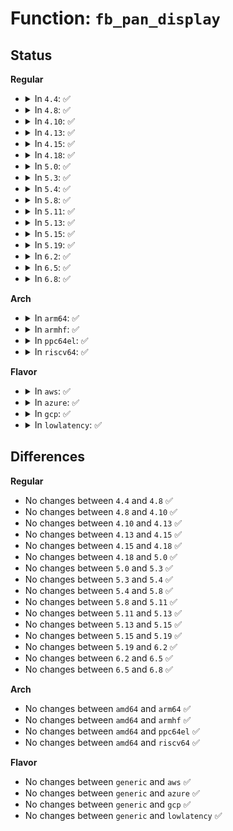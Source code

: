 # Function: <code>fb_pan_display</code>

## Status
<b>Regular</b>
<ul>
<li>
<details>
<summary>In <code>4.4</code>: ✅</summary>

```c
int fb_pan_display(struct fb_info *info, struct fb_var_screeninfo *var);
```

**Collision:** Unique Global

**Inline:** No

**Transformation:** False

**Instances:**

```
In drivers/video/fbdev/core/fbmem.c (ffffffff8146c0c0)
Location: drivers/video/fbdev/core/fbmem.c:884
Inline: False
Direct callers:
  - drivers/video/console/bitblit.c:bit_update_start
  - drivers/video/console/tileblit.c:tile_update_start
  - drivers/video/console/fbcon_cw.c:cw_update_start
  - drivers/video/console/fbcon_ud.c:ud_update_start
  - drivers/video/console/fbcon_ccw.c:ccw_update_start
  - drivers/video/fbdev/core/fbmem.c:fb_set_var
  - drivers/video/fbdev/core/fbmem.c:do_fb_ioctl
  - drivers/video/fbdev/core/fbsysfs.c:store_pan
```
**Symbols:**

```
ffffffff8146c0c0-ffffffff8146c217: fb_pan_display (STB_GLOBAL)
```
</details>
</li>
<li>
<details>
<summary>In <code>4.8</code>: ✅</summary>

```c
int fb_pan_display(struct fb_info *info, struct fb_var_screeninfo *var);
```

**Collision:** Unique Global

**Inline:** No

**Transformation:** False

**Instances:**

```
In drivers/video/fbdev/core/fbmem.c (ffffffff814ba410)
Location: drivers/video/fbdev/core/fbmem.c:884
Inline: False
Direct callers:
  - drivers/video/console/bitblit.c:bit_update_start
  - drivers/video/console/tileblit.c:tile_update_start
  - drivers/video/console/fbcon_cw.c:cw_update_start
  - drivers/video/console/fbcon_ud.c:ud_update_start
  - drivers/video/console/fbcon_ccw.c:ccw_update_start
  - drivers/video/fbdev/core/fbmem.c:do_fb_ioctl
  - drivers/video/fbdev/core/fbmem.c:fb_set_var
  - drivers/video/fbdev/core/fbsysfs.c:store_pan
```
**Symbols:**

```
ffffffff814ba410-ffffffff814ba567: fb_pan_display (STB_GLOBAL)
```
</details>
</li>
<li>
<details>
<summary>In <code>4.10</code>: ✅</summary>

```c
int fb_pan_display(struct fb_info *info, struct fb_var_screeninfo *var);
```

**Collision:** Unique Global

**Inline:** No

**Transformation:** False

**Instances:**

```
In drivers/video/fbdev/core/fbmem.c (ffffffff814dc410)
Location: drivers/video/fbdev/core/fbmem.c:884
Inline: False
Direct callers:
  - drivers/video/console/bitblit.c:bit_update_start
  - drivers/video/console/tileblit.c:tile_update_start
  - drivers/video/console/fbcon_cw.c:cw_update_start
  - drivers/video/console/fbcon_ud.c:ud_update_start
  - drivers/video/console/fbcon_ccw.c:ccw_update_start
  - drivers/video/fbdev/core/fbmem.c:do_fb_ioctl
  - drivers/video/fbdev/core/fbmem.c:fb_set_var
  - drivers/video/fbdev/core/fbsysfs.c:store_pan
```
**Symbols:**

```
ffffffff814dc410-ffffffff814dc567: fb_pan_display (STB_GLOBAL)
```
</details>
</li>
<li>
<details>
<summary>In <code>4.13</code>: ✅</summary>

```c
int fb_pan_display(struct fb_info *info, struct fb_var_screeninfo *var);
```

**Collision:** Unique Global

**Inline:** No

**Transformation:** False

**Instances:**

```
In drivers/video/fbdev/core/fbmem.c (ffffffff814e7fd0)
Location: drivers/video/fbdev/core/fbmem.c:884
Inline: False
Direct callers:
  - drivers/video/console/bitblit.c:bit_update_start
  - drivers/video/console/tileblit.c:tile_update_start
  - drivers/video/console/fbcon_cw.c:cw_update_start
  - drivers/video/console/fbcon_ud.c:ud_update_start
  - drivers/video/console/fbcon_ccw.c:ccw_update_start
  - drivers/video/fbdev/core/fbmem.c:do_fb_ioctl
  - drivers/video/fbdev/core/fbmem.c:fb_set_var
  - drivers/video/fbdev/core/fbsysfs.c:store_pan
```
**Symbols:**

```
ffffffff814e7fd0-ffffffff814e8114: fb_pan_display (STB_GLOBAL)
```
</details>
</li>
<li>
<details>
<summary>In <code>4.15</code>: ✅</summary>

```c
int fb_pan_display(struct fb_info *info, struct fb_var_screeninfo *var);
```

**Collision:** Unique Global

**Inline:** No

**Transformation:** False

**Instances:**

```
In drivers/video/fbdev/core/fbmem.c (ffffffff8151cad0)
Location: drivers/video/fbdev/core/fbmem.c:886
Inline: False
Direct callers:
  - drivers/video/fbdev/core/fbmem.c:do_fb_ioctl
  - drivers/video/fbdev/core/fbmem.c:fb_set_var
  - drivers/video/fbdev/core/fbsysfs.c:store_pan
  - drivers/video/fbdev/core/bitblit.c:bit_update_start
  - drivers/video/fbdev/core/tileblit.c:tile_update_start
  - drivers/video/fbdev/core/fbcon_cw.c:cw_update_start
  - drivers/video/fbdev/core/fbcon_ud.c:ud_update_start
  - drivers/video/fbdev/core/fbcon_ccw.c:ccw_update_start
```
**Symbols:**

```
ffffffff8151cad0-ffffffff8151cc17: fb_pan_display (STB_GLOBAL)
```
</details>
</li>
<li>
<details>
<summary>In <code>4.18</code>: ✅</summary>

```c
int fb_pan_display(struct fb_info *info, struct fb_var_screeninfo *var);
```

**Collision:** Unique Global

**Inline:** No

**Transformation:** False

**Instances:**

```
In drivers/video/fbdev/core/fbmem.c (ffffffff81552790)
Location: drivers/video/fbdev/core/fbmem.c:874
Inline: False
Direct callers:
  - drivers/video/fbdev/core/fbmem.c:do_fb_ioctl
  - drivers/video/fbdev/core/fbmem.c:fb_set_var
  - drivers/video/fbdev/core/fbsysfs.c:store_pan
  - drivers/video/fbdev/core/bitblit.c:bit_update_start
  - drivers/video/fbdev/core/tileblit.c:tile_update_start
  - drivers/video/fbdev/core/fbcon_cw.c:cw_update_start
  - drivers/video/fbdev/core/fbcon_ud.c:ud_update_start
  - drivers/video/fbdev/core/fbcon_ccw.c:ccw_update_start
```
**Symbols:**

```
ffffffff81552790-ffffffff815528a3: fb_pan_display (STB_GLOBAL)
```
</details>
</li>
<li>
<details>
<summary>In <code>5.0</code>: ✅</summary>

```c
int fb_pan_display(struct fb_info *info, struct fb_var_screeninfo *var);
```

**Collision:** Unique Global

**Inline:** No

**Transformation:** False

**Instances:**

```
In drivers/video/fbdev/core/fbmem.c (ffffffff8156a010)
Location: drivers/video/fbdev/core/fbmem.c:903
Inline: False
Direct callers:
  - drivers/video/fbdev/core/fbmem.c:do_fb_ioctl
  - drivers/video/fbdev/core/fbmem.c:fb_set_var
  - drivers/video/fbdev/core/fbsysfs.c:store_pan
  - drivers/video/fbdev/core/bitblit.c:bit_update_start
  - drivers/video/fbdev/core/tileblit.c:tile_update_start
  - drivers/video/fbdev/core/fbcon_cw.c:cw_update_start
  - drivers/video/fbdev/core/fbcon_ud.c:ud_update_start
  - drivers/video/fbdev/core/fbcon_ccw.c:ccw_update_start
```
**Symbols:**

```
ffffffff8156a010-ffffffff8156a125: fb_pan_display (STB_GLOBAL)
```
</details>
</li>
<li>
<details>
<summary>In <code>5.3</code>: ✅</summary>

```c
int fb_pan_display(struct fb_info *info, struct fb_var_screeninfo *var);
```

**Collision:** Unique Global

**Inline:** No

**Transformation:** False

**Instances:**

```
In drivers/video/fbdev/core/fbmem.c (ffffffff8159a8d0)
Location: drivers/video/fbdev/core/fbmem.c:895
Inline: False
Direct callers:
  - drivers/video/fbdev/core/fbmem.c:do_fb_ioctl
  - drivers/video/fbdev/core/fbmem.c:fb_set_var
  - drivers/video/fbdev/core/fbsysfs.c:store_pan
  - drivers/video/fbdev/core/bitblit.c:bit_update_start
  - drivers/video/fbdev/core/tileblit.c:tile_update_start
  - drivers/video/fbdev/core/fbcon_cw.c:cw_update_start
  - drivers/video/fbdev/core/fbcon_ud.c:ud_update_start
  - drivers/video/fbdev/core/fbcon_ccw.c:ccw_update_start
```
**Symbols:**

```
ffffffff8159a8d0-ffffffff8159a9de: fb_pan_display (STB_GLOBAL)
```
</details>
</li>
<li>
<details>
<summary>In <code>5.4</code>: ✅</summary>

```c
int fb_pan_display(struct fb_info *info, struct fb_var_screeninfo *var);
```

**Collision:** Unique Global

**Inline:** No

**Transformation:** False

**Instances:**

```
In drivers/video/fbdev/core/fbmem.c (ffffffff815bbcd0)
Location: drivers/video/fbdev/core/fbmem.c:895
Inline: False
Direct callers:
  - drivers/video/fbdev/core/fbmem.c:do_fb_ioctl
  - drivers/video/fbdev/core/fbmem.c:fb_set_var
  - drivers/video/fbdev/core/fbsysfs.c:store_pan
  - drivers/video/fbdev/core/bitblit.c:bit_update_start
  - drivers/video/fbdev/core/tileblit.c:tile_update_start
  - drivers/video/fbdev/core/fbcon_cw.c:cw_update_start
  - drivers/video/fbdev/core/fbcon_ud.c:ud_update_start
  - drivers/video/fbdev/core/fbcon_ccw.c:ccw_update_start
```
**Symbols:**

```
ffffffff815bbcd0-ffffffff815bbdde: fb_pan_display (STB_GLOBAL)
```
</details>
</li>
<li>
<details>
<summary>In <code>5.8</code>: ✅</summary>

```c
int fb_pan_display(struct fb_info *info, struct fb_var_screeninfo *var);
```

**Collision:** Unique Global

**Inline:** No

**Transformation:** False

**Instances:**

```
In drivers/video/fbdev/core/fbmem.c (ffffffff81665bd0)
Location: drivers/video/fbdev/core/fbmem.c:900
Inline: False
Direct callers:
  - drivers/video/fbdev/core/fbmem.c:do_fb_ioctl
  - drivers/video/fbdev/core/fbmem.c:fb_set_var
  - drivers/video/fbdev/core/fbsysfs.c:store_pan
  - drivers/video/fbdev/core/bitblit.c:bit_update_start
  - drivers/video/fbdev/core/tileblit.c:tile_update_start
  - drivers/video/fbdev/core/fbcon_cw.c:cw_update_start
  - drivers/video/fbdev/core/fbcon_ud.c:ud_update_start
  - drivers/video/fbdev/core/fbcon_ccw.c:ccw_update_start
```
**Symbols:**

```
ffffffff81665bd0-ffffffff81665cde: fb_pan_display (STB_GLOBAL)
```
</details>
</li>
<li>
<details>
<summary>In <code>5.11</code>: ✅</summary>

```c
int fb_pan_display(struct fb_info *info, struct fb_var_screeninfo *var);
```

**Collision:** Unique Global

**Inline:** No

**Transformation:** False

**Instances:**

```
In drivers/video/fbdev/core/fbmem.c (ffffffff81686850)
Location: drivers/video/fbdev/core/fbmem.c:900
Inline: False
Direct callers:
  - drivers/video/fbdev/core/fbmem.c:do_fb_ioctl
  - drivers/video/fbdev/core/fbmem.c:fb_set_var
  - drivers/video/fbdev/core/fbsysfs.c:store_pan
  - drivers/video/fbdev/core/bitblit.c:bit_update_start
  - drivers/video/fbdev/core/tileblit.c:tile_update_start
  - drivers/video/fbdev/core/fbcon_cw.c:cw_update_start
  - drivers/video/fbdev/core/fbcon_ud.c:ud_update_start
  - drivers/video/fbdev/core/fbcon_ccw.c:ccw_update_start
```
**Symbols:**

```
ffffffff81686850-ffffffff8168695e: fb_pan_display (STB_GLOBAL)
```
</details>
</li>
<li>
<details>
<summary>In <code>5.13</code>: ✅</summary>

```c
int fb_pan_display(struct fb_info *info, struct fb_var_screeninfo *var);
```

**Collision:** Unique Global

**Inline:** No

**Transformation:** False

**Instances:**

```
In drivers/video/fbdev/core/fbmem.c (ffffffff81669650)
Location: drivers/video/fbdev/core/fbmem.c:900
Inline: False
Direct callers:
  - drivers/video/fbdev/core/fbmem.c:do_fb_ioctl
  - drivers/video/fbdev/core/fbmem.c:fb_set_var
  - drivers/video/fbdev/core/fbsysfs.c:store_pan
  - drivers/video/fbdev/core/bitblit.c:bit_update_start
  - drivers/video/fbdev/core/tileblit.c:tile_update_start
  - drivers/video/fbdev/core/fbcon_cw.c:cw_update_start
  - drivers/video/fbdev/core/fbcon_ud.c:ud_update_start
  - drivers/video/fbdev/core/fbcon_ccw.c:ccw_update_start
```
**Symbols:**

```
ffffffff81669650-ffffffff8166975e: fb_pan_display (STB_GLOBAL)
```
</details>
</li>
<li>
<details>
<summary>In <code>5.15</code>: ✅</summary>

```c
int fb_pan_display(struct fb_info *info, struct fb_var_screeninfo *var);
```

**Collision:** Unique Global

**Inline:** No

**Transformation:** False

**Instances:**

```
In drivers/video/fbdev/core/fbmem.c (ffffffff816dc9b0)
Location: drivers/video/fbdev/core/fbmem.c:900
Inline: False
Direct callers:
  - drivers/video/fbdev/core/fbmem.c:do_fb_ioctl
  - drivers/video/fbdev/core/fbmem.c:fb_set_var
  - drivers/video/fbdev/core/fbsysfs.c:store_pan
  - drivers/video/fbdev/core/bitblit.c:bit_update_start
  - drivers/video/fbdev/core/tileblit.c:tile_update_start
  - drivers/video/fbdev/core/fbcon_cw.c:cw_update_start
  - drivers/video/fbdev/core/fbcon_ud.c:ud_update_start
  - drivers/video/fbdev/core/fbcon_ccw.c:ccw_update_start
```
**Symbols:**

```
ffffffff816dc9b0-ffffffff816dcabe: fb_pan_display (STB_GLOBAL)
```
</details>
</li>
<li>
<details>
<summary>In <code>5.19</code>: ✅</summary>

```c
int fb_pan_display(struct fb_info *info, struct fb_var_screeninfo *var);
```

**Collision:** Unique Global

**Inline:** No

**Transformation:** False

**Instances:**

```
In drivers/video/fbdev/core/fbmem.c (ffffffff818067c0)
Location: drivers/video/fbdev/core/fbmem.c:898
Inline: False
Direct callers:
  - drivers/video/fbdev/core/fbmem.c:do_fb_ioctl
  - drivers/video/fbdev/core/fbmem.c:fb_set_var
  - drivers/video/fbdev/core/fbsysfs.c:store_pan
  - drivers/video/fbdev/core/bitblit.c:bit_update_start
  - drivers/video/fbdev/core/tileblit.c:tile_update_start
  - drivers/video/fbdev/core/fbcon_cw.c:cw_update_start
  - drivers/video/fbdev/core/fbcon_ud.c:ud_update_start
  - drivers/video/fbdev/core/fbcon_ccw.c:ccw_update_start
```
**Symbols:**

```
ffffffff818067c0-ffffffff81806910: fb_pan_display (STB_GLOBAL)
```
</details>
</li>
<li>
<details>
<summary>In <code>6.2</code>: ✅</summary>

```c
int fb_pan_display(struct fb_info *info, struct fb_var_screeninfo *var);
```

**Collision:** Unique Global

**Inline:** No

**Transformation:** False

**Instances:**

```
In drivers/video/fbdev/core/fbmem.c (ffffffff819352c0)
Location: drivers/video/fbdev/core/fbmem.c:900
Inline: False
Direct callers:
  - drivers/video/fbdev/core/fbmem.c:do_fb_ioctl
  - drivers/video/fbdev/core/fbmem.c:fb_set_var
  - drivers/video/fbdev/core/fbsysfs.c:store_pan
  - drivers/video/fbdev/core/bitblit.c:bit_update_start
  - drivers/video/fbdev/core/tileblit.c:tile_update_start
  - drivers/video/fbdev/core/fbcon_cw.c:cw_update_start
  - drivers/video/fbdev/core/fbcon_ud.c:ud_update_start
  - drivers/video/fbdev/core/fbcon_ccw.c:ccw_update_start
```
**Symbols:**

```
ffffffff819352c0-ffffffff81935410: fb_pan_display (STB_GLOBAL)
```
</details>
</li>
<li>
<details>
<summary>In <code>6.5</code>: ✅</summary>

```c
int fb_pan_display(struct fb_info *info, struct fb_var_screeninfo *var);
```

**Collision:** Unique Global

**Inline:** No

**Transformation:** False

**Instances:**

```
In drivers/video/fbdev/core/fbmem.c (ffffffff819795b0)
Location: drivers/video/fbdev/core/fbmem.c:794
Inline: False
Direct callers:
  - drivers/video/fbdev/core/fbmem.c:do_fb_ioctl
  - drivers/video/fbdev/core/fbmem.c:fb_set_var
  - drivers/video/fbdev/core/fbsysfs.c:store_pan
  - drivers/video/fbdev/core/bitblit.c:bit_update_start
  - drivers/video/fbdev/core/tileblit.c:tile_update_start
  - drivers/video/fbdev/core/fbcon_cw.c:cw_update_start
  - drivers/video/fbdev/core/fbcon_ud.c:ud_update_start
  - drivers/video/fbdev/core/fbcon_ccw.c:ccw_update_start
```
**Symbols:**

```
ffffffff819795b0-ffffffff81979700: fb_pan_display (STB_GLOBAL)
```
</details>
</li>
<li>
<details>
<summary>In <code>6.8</code>: ✅</summary>

```c
int fb_pan_display(struct fb_info *info, struct fb_var_screeninfo *var);
```

**Collision:** Unique Global

**Inline:** No

**Transformation:** False

**Instances:**

```
In drivers/video/fbdev/core/fbmem.c (ffffffff819c3750)
Location: drivers/video/fbdev/core/fbmem.c:166
Inline: False
Direct callers:
  - drivers/video/fbdev/core/fbmem.c:fb_set_var
  - drivers/video/fbdev/core/fb_chrdev.c:do_fb_ioctl
  - drivers/video/fbdev/core/fbsysfs.c:store_pan
  - drivers/video/fbdev/core/bitblit.c:bit_update_start
  - drivers/video/fbdev/core/tileblit.c:tile_update_start
  - drivers/video/fbdev/core/fbcon_cw.c:cw_update_start
  - drivers/video/fbdev/core/fbcon_ud.c:ud_update_start
  - drivers/video/fbdev/core/fbcon_ccw.c:ccw_update_start
```
**Symbols:**

```
ffffffff819c3750-ffffffff819c38a0: fb_pan_display (STB_GLOBAL)
```
</details>
</li>
</ul>
<b>Arch</b>
<ul>
<li>
<details>
<summary>In <code>arm64</code>: ✅</summary>

```c
int fb_pan_display(struct fb_info *info, struct fb_var_screeninfo *var);
```

**Collision:** Unique Global

**Inline:** No

**Transformation:** False

**Instances:**

```
In drivers/video/fbdev/core/fbmem.c (ffff800010742ad8)
Location: drivers/video/fbdev/core/fbmem.c:895
Inline: False
Direct callers:
  - drivers/video/fbdev/core/fbmem.c:do_fb_ioctl
  - drivers/video/fbdev/core/fbmem.c:fb_set_var
  - drivers/video/fbdev/core/fbsysfs.c:store_pan
  - drivers/video/fbdev/core/bitblit.c:bit_update_start
  - drivers/video/fbdev/core/tileblit.c:tile_update_start
  - drivers/video/fbdev/core/fbcon_cw.c:cw_update_start
  - drivers/video/fbdev/core/fbcon_ud.c:ud_update_start
  - drivers/video/fbdev/core/fbcon_ccw.c:ccw_update_start
```
**Symbols:**

```
ffff800010742ad8-ffff800010742be8: fb_pan_display (STB_GLOBAL)
```
</details>
</li>
<li>
<details>
<summary>In <code>armhf</code>: ✅</summary>

```c
int fb_pan_display(struct fb_info *info, struct fb_var_screeninfo *var);
```

**Collision:** Unique Global

**Inline:** No

**Transformation:** False

**Instances:**

```
In drivers/video/fbdev/core/fbmem.c (c08c7348)
Location: drivers/video/fbdev/core/fbmem.c:895
Inline: False
Direct callers:
  - drivers/video/fbdev/core/fbmem.c:do_fb_ioctl
  - drivers/video/fbdev/core/fbmem.c:fb_set_var
  - drivers/video/fbdev/core/fbsysfs.c:store_pan
  - drivers/video/fbdev/core/bitblit.c:bit_update_start
  - drivers/video/fbdev/core/tileblit.c:tile_update_start
  - drivers/video/fbdev/core/fbcon_cw.c:cw_update_start
  - drivers/video/fbdev/core/fbcon_ud.c:ud_update_start
  - drivers/video/fbdev/core/fbcon_ccw.c:ccw_update_start
```
**Symbols:**

```
c08c7348-c08c7468: fb_pan_display (STB_GLOBAL)
```
</details>
</li>
<li>
<details>
<summary>In <code>ppc64el</code>: ✅</summary>

```c
int fb_pan_display(struct fb_info *info, struct fb_var_screeninfo *var);
```

**Collision:** Unique Global

**Inline:** No

**Transformation:** False

**Instances:**

```
In drivers/video/fbdev/core/fbmem.c (c0000000008a3660)
Location: drivers/video/fbdev/core/fbmem.c:895
Inline: False
Direct callers:
  - drivers/video/fbdev/core/fbmem.c:do_fb_ioctl
  - drivers/video/fbdev/core/fbmem.c:fb_set_var
  - drivers/video/fbdev/core/fbsysfs.c:store_pan
  - drivers/video/fbdev/core/bitblit.c:bit_update_start
  - drivers/video/fbdev/core/tileblit.c:tile_update_start
  - drivers/video/fbdev/core/fbcon_cw.c:cw_update_start
  - drivers/video/fbdev/core/fbcon_ud.c:ud_update_start
  - drivers/video/fbdev/core/fbcon_ccw.c:ccw_update_start
```
**Symbols:**

```
c0000000008a3660-c0000000008a3830: fb_pan_display (STB_GLOBAL)
```
</details>
</li>
<li>
<details>
<summary>In <code>riscv64</code>: ✅</summary>

```c
int fb_pan_display(struct fb_info *info, struct fb_var_screeninfo *var);
```

**Collision:** Unique Global

**Inline:** No

**Transformation:** False

**Instances:**

```
In drivers/video/fbdev/core/fbmem.c (ffffffe0004f386c)
Location: drivers/video/fbdev/core/fbmem.c:895
Inline: False
Direct callers:
  - drivers/video/fbdev/core/fbmem.c:do_fb_ioctl
  - drivers/video/fbdev/core/fbmem.c:fb_set_var
  - drivers/video/fbdev/core/fbsysfs.c:store_pan
  - drivers/video/fbdev/core/bitblit.c:bit_update_start
  - drivers/video/fbdev/core/tileblit.c:tile_update_start
  - drivers/video/fbdev/core/fbcon_cw.c:cw_update_start
  - drivers/video/fbdev/core/fbcon_ud.c:ud_update_start
  - drivers/video/fbdev/core/fbcon_ccw.c:ccw_update_start
```
**Symbols:**

```
ffffffe0004f386c-ffffffe0004f393c: fb_pan_display (STB_GLOBAL)
```
</details>
</li>
</ul>
<b>Flavor</b>
<ul>
<li>
<details>
<summary>In <code>aws</code>: ✅</summary>

```c
int fb_pan_display(struct fb_info *info, struct fb_var_screeninfo *var);
```

**Collision:** Unique Global

**Inline:** No

**Transformation:** False

**Instances:**

```
In drivers/video/fbdev/core/fbmem.c (ffffffff815afe20)
Location: drivers/video/fbdev/core/fbmem.c:895
Inline: False
Direct callers:
  - drivers/video/fbdev/core/fbmem.c:do_fb_ioctl
  - drivers/video/fbdev/core/fbmem.c:fb_set_var
  - drivers/video/fbdev/core/fbsysfs.c:store_pan
  - drivers/video/fbdev/core/bitblit.c:bit_update_start
  - drivers/video/fbdev/core/tileblit.c:tile_update_start
  - drivers/video/fbdev/core/fbcon_cw.c:cw_update_start
  - drivers/video/fbdev/core/fbcon_ud.c:ud_update_start
  - drivers/video/fbdev/core/fbcon_ccw.c:ccw_update_start
```
**Symbols:**

```
ffffffff815afe20-ffffffff815aff2e: fb_pan_display (STB_GLOBAL)
```
</details>
</li>
<li>
<details>
<summary>In <code>azure</code>: ✅</summary>

```c
int fb_pan_display(struct fb_info *info, struct fb_var_screeninfo *var);
```

**Collision:** Unique Global

**Inline:** No

**Transformation:** False

**Instances:**

```
In drivers/video/fbdev/core/fbmem.c (ffffffff8159efb0)
Location: drivers/video/fbdev/core/fbmem.c:895
Inline: False
Direct callers:
  - drivers/video/fbdev/core/fbmem.c:do_fb_ioctl
  - drivers/video/fbdev/core/fbmem.c:fb_set_var
  - drivers/video/fbdev/core/fbsysfs.c:store_pan
  - drivers/video/fbdev/core/bitblit.c:bit_update_start
  - drivers/video/fbdev/core/tileblit.c:tile_update_start
  - drivers/video/fbdev/core/fbcon_cw.c:cw_update_start
  - drivers/video/fbdev/core/fbcon_ud.c:ud_update_start
  - drivers/video/fbdev/core/fbcon_ccw.c:ccw_update_start
```
**Symbols:**

```
ffffffff8159efb0-ffffffff8159f0be: fb_pan_display (STB_GLOBAL)
```
</details>
</li>
<li>
<details>
<summary>In <code>gcp</code>: ✅</summary>

```c
int fb_pan_display(struct fb_info *info, struct fb_var_screeninfo *var);
```

**Collision:** Unique Global

**Inline:** No

**Transformation:** False

**Instances:**

```
In drivers/video/fbdev/core/fbmem.c (ffffffff815b03b0)
Location: drivers/video/fbdev/core/fbmem.c:895
Inline: False
Direct callers:
  - drivers/video/fbdev/core/fbmem.c:do_fb_ioctl
  - drivers/video/fbdev/core/fbmem.c:fb_set_var
  - drivers/video/fbdev/core/fbsysfs.c:store_pan
  - drivers/video/fbdev/core/bitblit.c:bit_update_start
  - drivers/video/fbdev/core/tileblit.c:tile_update_start
  - drivers/video/fbdev/core/fbcon_cw.c:cw_update_start
  - drivers/video/fbdev/core/fbcon_ud.c:ud_update_start
  - drivers/video/fbdev/core/fbcon_ccw.c:ccw_update_start
```
**Symbols:**

```
ffffffff815b03b0-ffffffff815b04be: fb_pan_display (STB_GLOBAL)
```
</details>
</li>
<li>
<details>
<summary>In <code>lowlatency</code>: ✅</summary>

```c
int fb_pan_display(struct fb_info *info, struct fb_var_screeninfo *var);
```

**Collision:** Unique Global

**Inline:** No

**Transformation:** False

**Instances:**

```
In drivers/video/fbdev/core/fbmem.c (ffffffff815c9e20)
Location: drivers/video/fbdev/core/fbmem.c:895
Inline: False
Direct callers:
  - drivers/video/fbdev/core/fbmem.c:do_fb_ioctl
  - drivers/video/fbdev/core/fbmem.c:fb_set_var
  - drivers/video/fbdev/core/fbsysfs.c:store_pan
  - drivers/video/fbdev/core/bitblit.c:bit_update_start
  - drivers/video/fbdev/core/tileblit.c:tile_update_start
  - drivers/video/fbdev/core/fbcon_cw.c:cw_update_start
  - drivers/video/fbdev/core/fbcon_ud.c:ud_update_start
  - drivers/video/fbdev/core/fbcon_ccw.c:ccw_update_start
```
**Symbols:**

```
ffffffff815c9e20-ffffffff815c9f2e: fb_pan_display (STB_GLOBAL)
```
</details>
</li>
</ul>

## Differences
<b>Regular</b>
<ul>
<li>
No changes between <code>4.4</code> and <code>4.8</code> ✅
</li>
<li>
No changes between <code>4.8</code> and <code>4.10</code> ✅
</li>
<li>
No changes between <code>4.10</code> and <code>4.13</code> ✅
</li>
<li>
No changes between <code>4.13</code> and <code>4.15</code> ✅
</li>
<li>
No changes between <code>4.15</code> and <code>4.18</code> ✅
</li>
<li>
No changes between <code>4.18</code> and <code>5.0</code> ✅
</li>
<li>
No changes between <code>5.0</code> and <code>5.3</code> ✅
</li>
<li>
No changes between <code>5.3</code> and <code>5.4</code> ✅
</li>
<li>
No changes between <code>5.4</code> and <code>5.8</code> ✅
</li>
<li>
No changes between <code>5.8</code> and <code>5.11</code> ✅
</li>
<li>
No changes between <code>5.11</code> and <code>5.13</code> ✅
</li>
<li>
No changes between <code>5.13</code> and <code>5.15</code> ✅
</li>
<li>
No changes between <code>5.15</code> and <code>5.19</code> ✅
</li>
<li>
No changes between <code>5.19</code> and <code>6.2</code> ✅
</li>
<li>
No changes between <code>6.2</code> and <code>6.5</code> ✅
</li>
<li>
No changes between <code>6.5</code> and <code>6.8</code> ✅
</li>
</ul>
<b>Arch</b>
<ul>
<li>
No changes between <code>amd64</code> and <code>arm64</code> ✅
</li>
<li>
No changes between <code>amd64</code> and <code>armhf</code> ✅
</li>
<li>
No changes between <code>amd64</code> and <code>ppc64el</code> ✅
</li>
<li>
No changes between <code>amd64</code> and <code>riscv64</code> ✅
</li>
</ul>
<b>Flavor</b>
<ul>
<li>
No changes between <code>generic</code> and <code>aws</code> ✅
</li>
<li>
No changes between <code>generic</code> and <code>azure</code> ✅
</li>
<li>
No changes between <code>generic</code> and <code>gcp</code> ✅
</li>
<li>
No changes between <code>generic</code> and <code>lowlatency</code> ✅
</li>
</ul>
